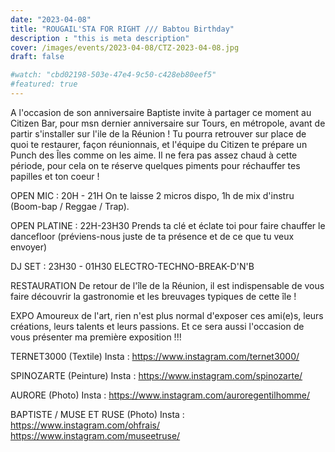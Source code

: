 ```yaml
---
date: "2023-04-08"
title: "ROUGAIL'STA FOR RIGHT /// Babtou Birthday"
description : "this is meta description"
cover: /images/events/2023-04-08/CTZ-2023-04-08.jpg
draft: false

#watch: "cbd02198-503e-47e4-9c50-c428eb80eef5"
#featured: true
---
```


A l'occasion de son anniversaire Baptiste invite à partager ce moment au Citizen Bar, pour msn dernier anniversaire sur Tours, en métropole, avant de partir s'installer sur l'ile de la Réunion !
Tu pourra retrouver sur place de quoi te restaurer, façon réunionnais, et l'équipe du Citizen te prépare un Punch des Îles comme on les aime.
Il ne fera pas assez chaud à cette période, pour cela on te réserve quelques piments pour réchauffer tes papilles et ton coeur !

OPEN MIC : 20H - 21H
On te laisse 2 micros dispo, 1h de mix d'instru (Boom-bap / Reggae / Trap).

OPEN PLATINE : 22H-23H30
Prends ta clé et éclate toi pour faire chauffer le dancefloor (préviens-nous juste de ta présence et de ce que tu veux envoyer)

DJ SET : 23H30 - 01H30
ELECTRO-TECHNO-BREAK-D'N'B

RESTAURATION
De retour de l'île de la Réunion, il est indispensable de vous faire découvrir la gastronomie et les breuvages typiques de cette île !

EXPO
Amoureux de l'art, rien n'est plus normal d'exposer ces ami(e)s, leurs créations, leurs talents et leurs passions.
Et ce sera aussi l'occasion de vous présenter ma première exposition !!!

TERNET3000 (Textile)
Insta : https://www.instagram.com/ternet3000/

SPINOZARTE (Peinture)
Insta : https://www.instagram.com/spinozarte/

AURORE (Photo)
Insta : https://www.instagram.com/auroregentilhomme/

BAPTISTE / MUSE ET RUSE (Photo)
Insta : https://www.instagram.com/ohfrais/
https://www.instagram.com/museetruse/
